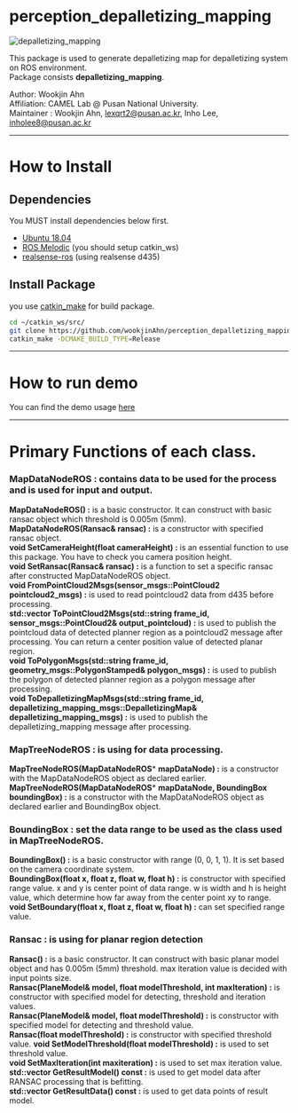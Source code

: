 # perception_depalletizing_mapping

![depalletizing_mapping](depalletizing_mapping_demos/data/depalletizing_mapping.gif)

This package is used to generate depalletizing map for depalletizing system on ROS environment.  
Package consists **depalletizing_mapping**.

Author: Wookjin Ahn  
Affiliation: CAMEL Lab @ Pusan National University.   
Maintainer : Wookjin Ahn, lexqrt2@pusan.ac.kr, Inho Lee, inholee8@pusan.ac.kr

---
# How to Install

## Dependencies
You MUST install dependencies below first.
- [Ubuntu 18.04](https://releases.ubuntu.com/18.04/)
- [ROS Melodic](http://wiki.ros.org/melodic/Installation/Ubuntu)  (you should setup catkin_ws)
- [realsense-ros](https://github.com/IntelRealSense/realsense-ros)  (using realsense d435)


## Install Package 
you use [catkin_make](http://wiki.ros.org/catkin/commands/catkin_make) for build package.
```bash
cd ~/catkin_ws/src/
git clone https://github.com/wookjinAhn/perception_depalletizing_mapping.git
catkin_make -DCMAKE_BUILD_TYPE=Release
```

---
# How to run demo
You can find the demo usage [here](https://github.com/wookjinAhn/perception_depalletizing_mapping/tree/master/depalletizing_mapping_demos)

---
# Primary Functions of each class.
### MapDataNodeROS : contains data to be used for the process and is used for input and output.
**MapDataNodeROS() :** is a basic constructor. It can construct with basic ransac object which threshold is 0.005m (5mm).   
**MapDataNodeROS(Ransac& ransac) :** is a constructor with specified ransac object.  
**void SetCameraHeight(float cameraHeight) :** is an essential function to use this package. You have to check you camera position height.  
**void SetRansac(Ransac& ransac) :** is a function to set a specific ransac after constructed MapDataNodeROS object.  
**void FromPointCloud2Msgs(sensor_msgs::PointCloud2 pointcloud2_msgs) :** is used to read pointcloud2 data from d435 before processing.   
**std::vector<float> ToPointCloud2Msgs(std::string frame_id, sensor_msgs::PointCloud2& output_pointcloud) :** is used to publish the pointcloud data of detected planner region as a pointcloud2 message after processing. 
You can return a center position value of detected planar region.     
**void ToPolygonMsgs(std::string frame_id, geometry_msgs::PolygonStamped& polygon_msgs) :** is used to publish the polygon of detected planner region as a polygon message after processing.  
**void ToDepalletizingMapMsgs(std::string frame_id, depalletizing_mapping_msgs::DepalletizingMap& depalletizing_mapping_msgs) :** is used to publish the depalletizing_mapping message after processing.

### MapTreeNodeROS : is using for data processing.
**MapTreeNodeROS(MapDataNodeROS*** **mapDataNode) :** is a constructor with the MapDataNodeROS object as declared earlier.   
**MapTreeNodeROS(MapDataNodeROS*** **mapDataNode, BoundingBox boundingBox) :** is a constructor with the MapDataNodeROS object as declared earlier and BoundingBox object.

### BoundingBox : set the data range to be used as the class used in MapTreeNodeROS.
**BoundingBox() :** is a basic constructor with range (0, 0, 1, 1). It is set based on the camera coordinate system.   
**BoundingBox(float x, float z, float w, float h) :** is constructor with specified range value. x and y is center point of data range. w is width and h is height value, which determine how far away from the center point xy to range.   
**void SetBoundary(float x, float z, float w, float h) :** can set specified range value.    

### Ransac : is using for planar region detection
**Ransac() :** is a basic constructor. It can construct with basic planar model object and has 0.005m (5mm) threshold. max iteration value is decided with input points size.     
**Ransac(PlaneModel& model, float modelThreshold, int maxIteration) :** is constructor with specified model for detecting, threshold and iteration values.  
**Ransac(PlaneModel& model, float modelThreshold) :** is constructor with specified model for detecting and threshold value.  
**Ransac(float modelThreshold) :** is constructor with specified threshold value.
**void SetModelThreshold(float modelThreshold) :** is used to set threshold value.  
**void SetMaxIteration(int maxiteration) :** is used to set max iteration value.   
**std::vector<PlaneModel> GetResultModel() const :** is used to get model data after RANSAC processing that is befitting.    
**std::vector<Point3D> GetResultData() const :** is used to get data points of result model.  